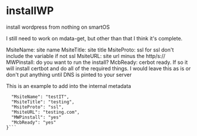 # installWP
install wordpress from nothing on smartOS 

I still need to work on mdata-get, but other than that I think it's complete. 

MsiteName: site name
MsiteTitle: site title
MsiteProto: ssl for ssl don't include the variable if not ssl
MsiteURL: site url minus the http/s://
MWPinstall: do you want to run the install?
McbReady: cerbot ready. If so it will install certbot and do all of the required things. I would leave this as is or don't put anything until DNS is pinted to your server

This is an example to add into the internal metadata
```{
  "MsiteName": "testIT",
  "MsiteTitle": "testing",
  "MsiteProto": "ssl",
  "MsiteURL": "testing.com",
  "MWPinstall": "yes"
  "McbReady": "yes"
}```
